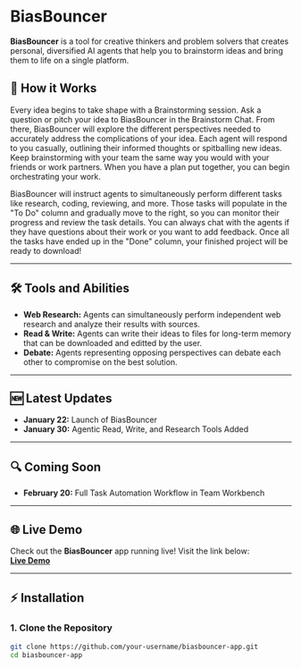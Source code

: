 # BiasBouncer

**BiasBouncer** is a tool for creative thinkers and problem solvers that creates personal, diversified AI agents that help you to brainstorm ideas and bring them to life on a single platform.


## 🚀 **How it Works**

Every idea begins to take shape with a Brainstorming session. Ask a question or pitch your idea to BiasBouncer in the Brainstorm Chat. From there, BiasBouncer will explore the different perspectives needed to accurately address the complications of your idea. Each agent will respond to you casually, outlining their informed thoughts or spitballing new ideas. Keep brainstorming with your team the same way you would with your friends or work partners. When you have a plan put together, you can begin orchestrating your work.

BiasBouncer will instruct agents to simultaneously perform different tasks like research, coding, reviewing, and more. Those tasks will populate in the "To Do" column and gradually move to the right, so you can monitor their progress and review the task details. You can always chat with the agents if they have questions about their work or you want to add feedback. Once all the tasks have ended up in the "Done" column, your finished project will be ready to download!

---

## 🛠️ **Tools and Abilities**

- **Web Research:** Agents can simultaneously perform independent web research and analyze their results with sources.
- **Read & Write:** Agents can write their ideas to files for long-term memory that can be downloaded and editted by the user.
- **Debate:** Agents representing opposing perspectives can debate each other to compromise on the best solution.

---

## 🆕 **Latest Updates**
- **January 22:** Launch of BiasBouncer
- **January 30:** Agentic Read, Write, and Research Tools Added

---

## 🔍 **Coming Soon**
- **February 20:** Full Task Automation Workflow in Team Workbench

---

## 🌐 **Live Demo**

Check out the **BiasBouncer** app running live! Visit the link below:  
[**Live Demo**](https://.com](https://biasbouncer-app.streamlit.app/))

---

## ⚡ **Installation**

### 1. **Clone the Repository**

```bash
git clone https://github.com/your-username/biasbouncer-app.git
cd biasbouncer-app
